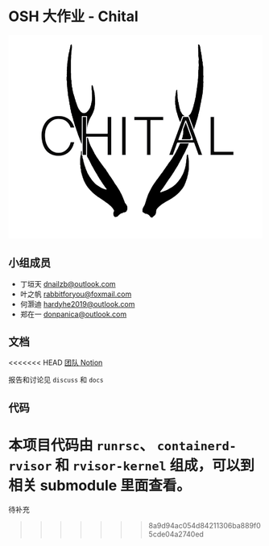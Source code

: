 
# OSH 大作业 - Chital

![logo](assets/logoChital.png)


## 小组成员

* 丁垣天 dnailzb@outlook.com
* 叶之帆 rabbitforyou@foxmail.com
* 何灏迪 hardyhe2019@outlook.com
* 郑在一 donpanica@outlook.com

## 文档

<<<<<<< HEAD
[团队 Notion](https://www.notion.so/oshchital/RVisor-Developing-Wiki-d3f127a7d0f0405f8486f74e5ce29987)

报告和讨论见 `discuss` 和 `docs`

## 代码

本项目代码由 `runrsc`、 `containerd-rvisor` 和 `rvisor-kernel` 组成，可以到相关 submodule 里面查看。
=======
待补充
>>>>>>> 8a9d94ac054d84211306ba889f05cde04a2740ed

